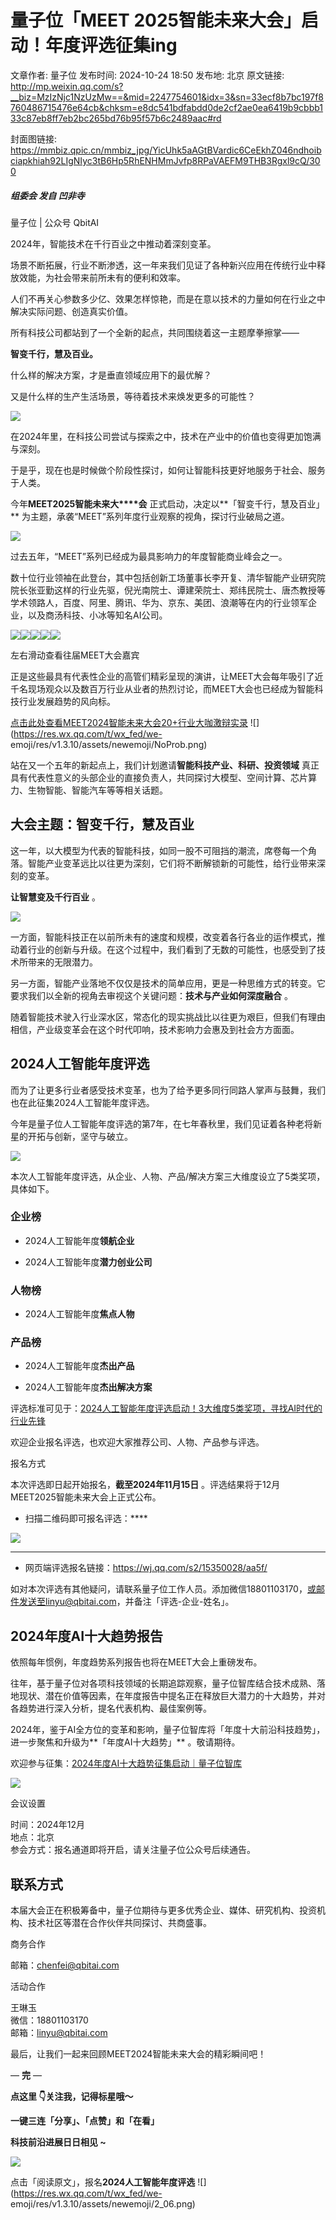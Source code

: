 # 量子位「MEET 2025智能未来大会」启动！年度评选征集ing

文章作者: 量子位
发布时间: 2024-10-24 18:50
发布地: 北京
原文链接: http://mp.weixin.qq.com/s?__biz=MzIzNjc1NzUzMw==&mid=2247754601&idx=3&sn=33ecf8b7bc197f8760486715476e64cb&chksm=e8dc541bdfabdd0de2cf2ae0ea6419b9cbbb133c87eb8ff7eb2bc265bd76b95f57b6c2489aac#rd

封面图链接: https://mmbiz.qpic.cn/mmbiz_jpg/YicUhk5aAGtBVardic6CeEkhZ046ndhoibciapkhiah92LIgNIyc3tB6Hp5RhENHMmJvfp8RPaVAEFM9THB3Rgxl9cQ/300

##### 组委会 发自 凹非寺  
量子位 | 公众号 QbitAI

2024年，智能技术在千行百业之中推动着深刻变革。

场景不断拓展，行业不断渗透，这一年来我们见证了各种新兴应用在传统行业中释放效能，为社会带来前所未有的便利和效率。

人们不再关心参数多少亿、效果怎样惊艳，而是在意以技术的力量如何在行业之中解决实际问题、创造真实价值。

所有科技公司都站到了一个全新的起点，共同围绕着这一主题摩拳擦掌——

**智变千行，慧及百业。**

什么样的解决方案，才是垂直领域应用下的最优解？

又是什么样的生产生活场景，等待着技术来焕发更多的可能性？

![](https://mmbiz.qpic.cn/mmbiz_jpg/YicUhk5aAGtDibGBISthl9lCzfjuYpFUiafJ2wTE1iaicq4wcWWYBT6ZDGLjSblQAiavMs2M6l9nUqye2mlKaiaCAdo9Q/640?wx_fmt=jpeg)

在2024年里，在科技公司尝试与探索之中，技术在产业中的价值也变得更加饱满与深刻。

于是乎，现在也是时候做个阶段性探讨，如何让智能科技更好地服务于社会、服务于人类。

今年**MEET2025智能未来大****会** 正式启动，决定以**「智变千行，慧及百业」**
为主题，承袭“MEET”系列年度行业观察的视角，探讨行业破局之道。

![](https://mmbiz.qpic.cn/mmbiz_jpg/YicUhk5aAGtBVardic6CeEkhZ046ndhoibce8DbX6O8trRY0KicYlxKdhNSWgySmZhgugQKMu9j14T8PT8k0uMTiaWw/640?wx_fmt=jpeg&from=appmsg)

过去五年，“MEET”系列已经成为最具影响力的年度智能商业峰会之一。

数十位行业领袖在此登台，其中包括创新工场董事长李开复、清华智能产业研究院院长张亚勤这样的行业先驱，倪光南院士、谭建荣院士、郑纬民院士、唐杰教授等学术领路人，百度、阿里、腾讯、华为、京东、美团、浪潮等在内的行业领军企业，以及商汤科技、小冰等知名AI公司。

![](https://mmbiz.qpic.cn/mmbiz_png/YicUhk5aAGtDibGBISthl9lCzfjuYpFUiafLib7DeNGs7epVkVwfFmiaiaGhFu8KJIM8b8RInw2D5ZGpJxVfjzFOwK6w/640?wx_fmt=png&from=appmsg)![](https://mmbiz.qpic.cn/mmbiz_png/YicUhk5aAGtDibGBISthl9lCzfjuYpFUiafIibVb7Pkn3YMbKNC6Rl3tcu4dU1G7l8mCsicqVDM8tpn7N0QoRKxZic1g/640?wx_fmt=png&from=appmsg)![](https://mmbiz.qpic.cn/mmbiz_png/YicUhk5aAGtDibGBISthl9lCzfjuYpFUiafuLzIcEK9zlO4rZ7f4DrCfcPHWQ2nq1J2EUD6FfexlXvHy1TEnv9lvQ/640?wx_fmt=png&from=appmsg)![](https://mmbiz.qpic.cn/mmbiz_png/YicUhk5aAGtDibGBISthl9lCzfjuYpFUiafxicbzcPXT23QVmegA2gv9icQu0a86qx5AcazM9MhAfRPXGbKnGscYCow/640?wx_fmt=png&from=appmsg)![](https://mmbiz.qpic.cn/mmbiz_png/YicUhk5aAGtDibGBISthl9lCzfjuYpFUiaffh8YscIp9fysIyw9yP1yuXibAc6sk80onJAuxHNwkgbpplX6Ne9Y5yQ/640?wx_fmt=png&from=appmsg)

左右滑动查看往届MEET大会嘉宾

正是这些最具有代表性企业的高管们精彩呈现的演讲，让MEET大会每年吸引了近千名现场观众以及数百万行业从业者的热烈讨论，而MEET大会也已经成为智能科技行业发展趋势的风向标。

[点击此处查看MEET2024智能未来大会20+行业大咖激辩实录](http://mp.weixin.qq.com/s?__biz=MzIzNjc1NzUzMw==&mid=2247709548&idx=1&sn=cb7b4a22097a16fd1c1c4aace3629a00&chksm=e8df041edfa88d0869d954c9f9cc8a0af2bcbf87f3d4729596a7a63e8e5527c4267a78519548&scene=21#wechat_redirect)
![](https://res.wx.qq.com/t/wx_fed/we-
emoji/res/v1.3.10/assets/newemoji/NoProb.png)

站在又一个五年的新起点上，我们计划邀请**智能科技产业、科研、投资领域**
真正具有代表性意义的头部企业的直接负责人，共同探讨大模型、空间计算、芯片算力、生物智能、智能汽车等等相关话题。

## 大会主题：智变千行，慧及百业

这一年，以大模型为代表的智能科技，如同一股不可阻挡的潮流，席卷每一个角落。智能产业变革远比以往更为深刻，它们将不断解锁新的可能性，给行业带来深刻的变革。

**让智慧变及千行百业** 。

![](https://mmbiz.qpic.cn/mmbiz_png/YicUhk5aAGtBVardic6CeEkhZ046ndhoibcKOf7cgibkPROKfHgP8Nq5UPVrcdIHF0PRHqbmgRmY5ml6oGGa8icHbFQ/640?wx_fmt=png&from=appmsg)

一方面，智能科技正在以前所未有的速度和规模，改变着各行各业的运作模式，推动着行业的创新与升级。在这个过程中，我们看到了无数的可能性，也感受到了技术所带来的无限潜力。

另一方面，智能产业落地不仅仅是技术的简单应用，更是一种思维方式的转变。它要求我们以全新的视角去审视这个关键问题：**技术与产业如何深度融合** 。

随着智能技术驶入行业深水区，常态化的现实挑战比以往更为艰巨，但我们有理由相信，产业级变革会在这个时代叩响，技术影响力会惠及到社会方方面面。

## 2024人工智能年度评选

而为了让更多行业者感受技术变革，也为了给予更多同行同路人掌声与鼓舞，我们也在此征集2024人工智能年度评选。

今年是量子位人工智能年度评选的第7年，在七年春秋里，我们见证着各种老将新星的开拓与创新，坚守与破立。

[![](https://mmbiz.qpic.cn/mmbiz_png/YicUhk5aAGtBVardic6CeEkhZ046ndhoibccq8VUibial92Lwvb4ibUBBF9taPtWrIQqHh5TXeicZVH1og1JlOJaCyQrw/640?wx_fmt=png&from=appmsg)](https://mp.weixin.qq.com/s?__biz=MzIzNjc1NzUzMw==&mid=2247752218&idx=2&sn=ea0bc0b1f905cc0669dd5a0ab04f5839&scene=21#wechat_redirect)

本次人工智能年度评选，从企业、人物、产品/解决方案三大维度设立了5类奖项，具体如下。

### 企业榜

  * 2024人工智能年度**领航企业**

  * 2024人工智能年度**潜力创业公司**

### 人物榜

  * 2024人工智能年度**焦点人物**

### 产品榜

  * 2024人工智能年度**杰出产品**

  * 2024人工智能年度**杰出解决方案**

评选标准可见于：[2024人工智能年度评选启动！3大维度5类奖项，寻找AI时代的行业先锋](https://mp.weixin.qq.com/s?__biz=MzIzNjc1NzUzMw==&mid=2247752218&idx=2&sn=ea0bc0b1f905cc0669dd5a0ab04f5839&scene=21#wechat_redirect)

欢迎企业报名评选，也欢迎大家推荐公司、人物、产品参与评选。

报名方式

本次评选即日起开始报名，**截至2024年11月15日** 。评选结果将于12月MEET2025智能未来大会上正式公布。  

  * 扫描二维码即可报名评选：****

![](https://mmbiz.qpic.cn/mmbiz_png/YicUhk5aAGtDYicjZLciaE0CiaF6b8BCk1tvd2Tw3ZxRVp1JiaxSUOu5t6ktZl9h3XZnx30iaiaU9GktMfCp8MicO4CfAA/640?wx_fmt=png&from=appmsg)

********

  * 网页端评选报名链接：https://wj.qq.com/s2/15350028/aa5f/

如对本次评选有其他疑问，请联系量子位工作人员。添加微信18801103170，或邮件发送至linyu@qbitai.com，并备注「评选-企业-姓名」。

## 2024年度AI十大趋势报告

依照每年惯例，年度趋势系列报告也将在MEET大会上重磅发布。

往年，基于量子位对各项科技领域的长期追踪观察，量子位智库结合技术成熟、落地现状、潜在价值等因素，在年度报告中提名正在释放巨大潜力的十大趋势，并对各趋势进行深入分析，提名代表机构、最佳案例等。

2024年，鉴于AI全方位的变革和影响，量子位智库将「年度十大前沿科技趋势」，进一步聚焦和升级为**「年度AI十大趋势」** 。敬请期待。

欢迎参与征集：[2024年度AI十大趋势征集启动｜量子位智库](http://mp.weixin.qq.com/s?__biz=MzIzNjc1NzUzMw==&mid=2247751618&idx=6&sn=16cd89ea1a8a1e7ede444a9a852c97d7&chksm=e8dfa0b0dfa829a6cf8c3f88ebe3fce9a04cd5117aa201984ab8ef7b53defadbcafe47d3bda9&scene=21#wechat_redirect)

[![](https://mmbiz.qpic.cn/mmbiz_png/YicUhk5aAGtBVardic6CeEkhZ046ndhoibclciaiaSwMWNBI5RTBFp5nLCkPibBPSyIQjJ2YNBNHMAD6nFf5cV0EvyMg/640?wx_fmt=png&from=appmsg)](http://mp.weixin.qq.com/s?__biz=MzIzNjc1NzUzMw==&mid=2247751618&idx=6&sn=16cd89ea1a8a1e7ede444a9a852c97d7&chksm=e8dfa0b0dfa829a6cf8c3f88ebe3fce9a04cd5117aa201984ab8ef7b53defadbcafe47d3bda9&scene=21#wechat_redirect)

会议设置

时间：2024年12月  
地点：北京  
参会方式：报名通道即将开启，请关注量子位公众号后续通告。

## 联系方式

本届大会正在积极筹备中，量子位期待与更多优秀企业、媒体、研究机构、投资机构、技术社区等潜在合作伙伴共同探讨、共商盛事。

商务合作

邮箱：chenfei@qbitai.com  

活动合作

王琳玉  
微信：18801103170  
邮箱：linyu@qbitai.com  

最后，让我们一起来回顾MEET2024智能未来大会的精彩瞬间吧！  

— **完** —

**点这里 👇关注我，记得标星哦～**

**一键三连「分享」、「点赞」和「在看」**

**科技前沿进展日日相见 ~**

![](https://mmbiz.qpic.cn/mmbiz_svg/g9RQicMD01M0tYoRQT2cMQRmPS5ZDyrrfzeksiay90KaDzlGBH61icqHxmgFKfvfXtVuwTHV740CDLAaXU1LIfZyoJEpYKcRIiaE/640?wx_fmt=svg)

点击「阅读原文」，报名**2024人工智能年度评选** ![](https://res.wx.qq.com/t/wx_fed/we-
emoji/res/v1.3.10/assets/newemoji/2_06.png)

